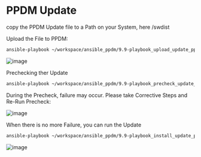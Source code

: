 # PPDM Update

copy the PPDM Update file to a Path on your System, here /swdist

Upload the File to PPDM:
```bash
ansible-playbook ~/workspace/ansible_ppdm/9.9-playbook_upload_update_ppdm.yml -e "upgrade_source=/swdist"
```

![image](https://github.com/bob-builds-labs/bob-builds-labs.github.io/assets/8255007/458dc562-5666-4e0f-b320-e772aefba3a9)


Prechecking ther Update

```bash
ansible-playbook ~/workspace/ansible_ppdm/9.9-playbook_precheck_update_ppdm.yml
```
During the Precheck, failure may occur. Please take Corrective Steps and Re-Run Precheck:

![image](https://github.com/bob-builds-labs/bob-builds-labs.github.io/assets/8255007/65d6247d-180f-4852-92f6-67c4d570454e)


When there is no more Failure, you can run the Update


```bash
ansible-playbook ~/workspace/ansible_ppdm/9.9-playbook_install_update_ppdm.yml
```

![image](https://github.com/bob-builds-labs/bob-builds-labs.github.io/assets/8255007/ebe01bb6-a07c-49e4-a6e0-c5e4111ea202)
